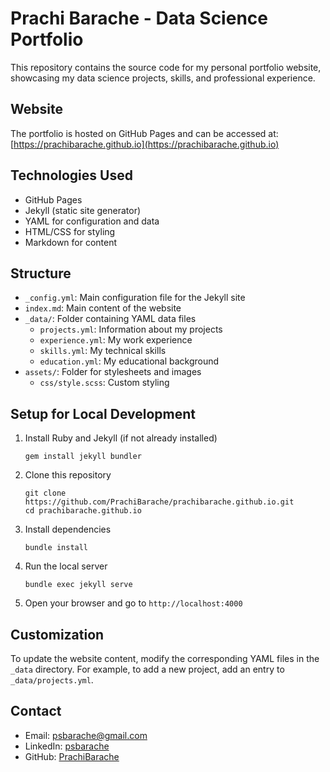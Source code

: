 # Prachi Barache - Data Science Portfolio

This repository contains the source code for my personal portfolio website, showcasing my data science projects, skills, and professional experience.

## Website

The portfolio is hosted on GitHub Pages and can be accessed at: [https://prachibarache.github.io](https://prachibarache.github.io)

## Technologies Used

- GitHub Pages
- Jekyll (static site generator)
- YAML for configuration and data
- HTML/CSS for styling
- Markdown for content

## Structure

- `_config.yml`: Main configuration file for the Jekyll site
- `index.md`: Main content of the website
- `_data/`: Folder containing YAML data files
  - `projects.yml`: Information about my projects
  - `experience.yml`: My work experience
  - `skills.yml`: My technical skills
  - `education.yml`: My educational background
- `assets/`: Folder for stylesheets and images
  - `css/style.scss`: Custom styling

## Setup for Local Development

1. Install Ruby and Jekyll (if not already installed)
   ```
   gem install jekyll bundler
   ```

2. Clone this repository
   ```
   git clone https://github.com/PrachiBarache/prachibarache.github.io.git
   cd prachibarache.github.io
   ```

3. Install dependencies
   ```
   bundle install
   ```

4. Run the local server
   ```
   bundle exec jekyll serve
   ```

5. Open your browser and go to `http://localhost:4000`

## Customization

To update the website content, modify the corresponding YAML files in the `_data` directory. For example, to add a new project, add an entry to `_data/projects.yml`.


## Contact

- Email: psbarache@gmail.com
- LinkedIn: [psbarache](https://linkedin.com/in/psbarache)
- GitHub: [PrachiBarache](https://github.com/PrachiBarache)
